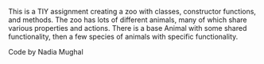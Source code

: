 This is a TIY assignment creating a zoo with classes, constructor functions, and methods. The zoo has lots of different animals, many of which share various properties and actions. There is a base Animal with some shared functionality, then a few species of animals with specific functionality.

Code by Nadia Mughal
